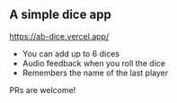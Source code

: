 ## A simple dice app 

https://ab-dice.vercel.app/

- You can add up to 6 dices
- Audio feedback when you roll the dice
- Remembers the name of the last player

PRs are welcome!
